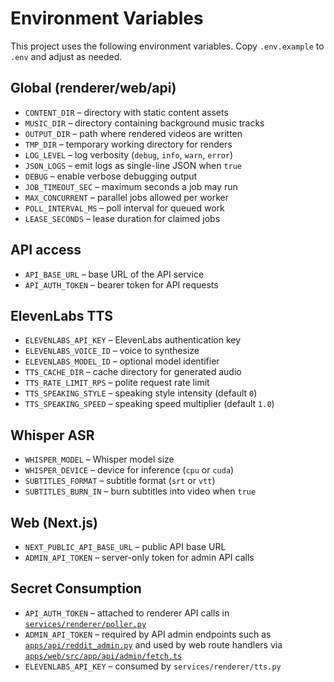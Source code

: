 # Environment Variables

This project uses the following environment variables. Copy `.env.example` to `.env` and adjust as needed.

## Global (renderer/web/api)
- `CONTENT_DIR` – directory with static content assets
- `MUSIC_DIR` – directory containing background music tracks
- `OUTPUT_DIR` – path where rendered videos are written
- `TMP_DIR` – temporary working directory for renders
- `LOG_LEVEL` – log verbosity (`debug`, `info`, `warn`, `error`)
- `JSON_LOGS` – emit logs as single-line JSON when `true`
- `DEBUG` – enable verbose debugging output
- `JOB_TIMEOUT_SEC` – maximum seconds a job may run
- `MAX_CONCURRENT` – parallel jobs allowed per worker
- `POLL_INTERVAL_MS` – poll interval for queued work
- `LEASE_SECONDS` – lease duration for claimed jobs

## API access
- `API_BASE_URL` – base URL of the API service
- `API_AUTH_TOKEN` – bearer token for API requests

## ElevenLabs TTS
- `ELEVENLABS_API_KEY` – ElevenLabs authentication key
- `ELEVENLABS_VOICE_ID` – voice to synthesize
- `ELEVENLABS_MODEL_ID` – optional model identifier
- `TTS_CACHE_DIR` – cache directory for generated audio
- `TTS_RATE_LIMIT_RPS` – polite request rate limit
- `TTS_SPEAKING_STYLE` – speaking style intensity (default `0`)
- `TTS_SPEAKING_SPEED` – speaking speed multiplier (default `1.0`)

## Whisper ASR
- `WHISPER_MODEL` – Whisper model size
- `WHISPER_DEVICE` – device for inference (`cpu` or `cuda`)
- `SUBTITLES_FORMAT` – subtitle format (`srt` or `vtt`)
- `SUBTITLES_BURN_IN` – burn subtitles into video when `true`

## Web (Next.js)
- `NEXT_PUBLIC_API_BASE_URL` – public API base URL
- `ADMIN_API_TOKEN` – server-only token for admin API calls

## Secret Consumption
- `API_AUTH_TOKEN` – attached to renderer API calls in [`services/renderer/poller.py`](../services/renderer/poller.py)
- `ADMIN_API_TOKEN` – required by API admin endpoints such as [`apps/api/reddit_admin.py`](../apps/api/reddit_admin.py) and used by web route handlers via [`apps/web/src/app/api/admin/fetch.ts`](../apps/web/src/app/api/admin/fetch.ts)
- `ELEVENLABS_API_KEY` – consumed by `services/renderer/tts.py`
